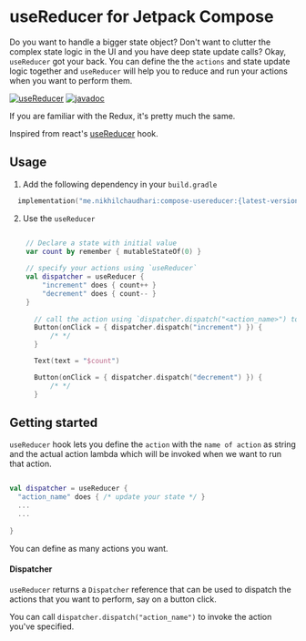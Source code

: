 # useReducer for Jetpack Compose

Do you want to handle a bigger state object? Don't want to clutter the complex state logic in the UI and you have deep state update calls? 
Okay, `useReducer` got your back. You can define the the `actions` and state update logic together and `useReducer` will help you to reduce and run your actions 
when you want to perform them. 

[![useReducer](https://img.shields.io/maven-central/v/me.nikhilchaudhari/compose-usereducer.svg?logo=kotlin)](https://search.maven.org/artifact/me.nikhilchaudhari/compose-usereducer)
[![javadoc](https://javadoc.io/badge2/me.nikhilchaudhari/compose-usereducer/javadoc.svg)](https://javadoc.io/doc/me.nikhilchaudhari/compose-usereducer)


If you are familiar with the Redux, it's pretty much the same.

Inspired from react's [useReducer](https://reactjs.org/docs/hooks-reference.html#usereducer) hook.


## Usage

1. Add the following dependency in your `build.gradle`

```kotlin
  implementation("me.nikhilchaudhari:compose-usereducer:{latest-version}")
```

2. Use the `useReducer`

```kotlin

    // Declare a state with initial value
    var count by remember { mutableStateOf(0) }
    
    // specify your actions using `useReducer` 
    val dispatcher = useReducer {
        "increment" does { count++ }
        "decrement" does { count-- }
    }
    
      // call the action using `dispatcher.dispatch("<action_name>") to invoke the action
      Button(onClick = { dispatcher.dispatch("increment") }) {
          /* */
      }

      Text(text = "$count")

      Button(onClick = { dispatcher.dispatch("decrement") }) {
          /* */
      }

```    

## Getting started

`useReducer` hook lets you define the `action` with the `name of action` as string and the actual action lambda which will be invoked when we want to run that action.

```kotlin

val dispatcher = useReducer {
  "action_name" does { /* update your state */ }
  ...
  ...
  
}
```

You can define as many actions you want. 


#### Dispatcher

`useReducer` returns a `Dispatcher` reference that can be used to dispatch the actions that you want to perform, say on a button click.

You can call `dispatcher.dispatch("action_name")` to invoke the action you've specified.

